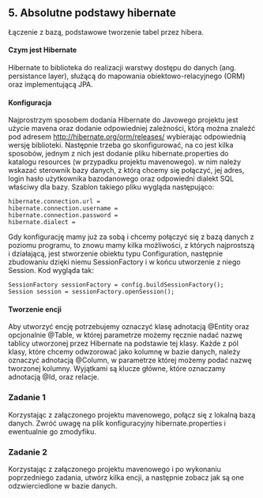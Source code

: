 ## 5. Absolutne podstawy hibernate

Łączenie z bazą, podstawowe tworzenie tabel przez hibera.

#### Czym jest Hibernate

Hibernate to biblioteka do realizacji warstwy dostępu do danych (ang. persistance layer), służącą do mapowania obiektowo-relacyjnego (ORM) oraz implementującą JPA.

#### Konfiguracja

Najprostrzym sposobem dodania Hibernate do Javowego projektu jest użycie mavena oraz dodanie odpowiedniej zależności, którą można znaleźć pod adresem http://hibernate.org/orm/releases/ wybierając odpowiednią wersję biblioteki.
Następnie trzeba go skonfigurować, na co jest kilka sposobów, jednym z nich jest dodanie pliku hibernate.properties do katalogu resources (w przypadku projektu mavenowego). w nim należy wskazać sterownik bazy danych, z którą chcemy się połączyć, jej adres, login hasło użytkownika bazodanowego oraz odpowiedni dialekt SQL właściwy dla bazy. Szablon takiego pliku wygląda następująco:

```hibernate.connection.driver_class = 
hibernate.connection.url = 
hibernate.connection.username = 
hibernate.connection.password = 
hibernate.dialect =
```
Gdy konfigurację mamy już za sobą i chcemy połączyć się z bazą danych z poziomu programu, to znowu mamy kilka możliwości, z których najprostszą i działającą, jest stworzenie obiektu typu Configuration, następnie zbudowaniu dzięki niemu SessionFactory i w końcu utworzenie z niego Session. Kod wygląda tak:

```Configuration config = new Configuration();
SessionFactory sessionFactory = config.buildSessionFactory();
Session session = sessionFactory.openSession();
```

#### Tworzenie encji

Aby utworzyć encję potrzebujemy oznaczyć klasę adnotacją @Entity oraz opcjonalnie @Table, w której parametrze możemy ręcznie nadać nazwę tablicy utworzonej przez Hibernate na podstawie tej klasy. Każde z pól klasy, które chcemy odwzorować jako kolumnę w bazie danych, należy oznaczyć adnotacją @Column, w parametrze której możemy podać nazwę tworzonej kolumny. Wyjątkami są klucze główne, które oznaczamy adnotacją @Id, oraz relacje.

### Zadanie 1

Korzystając z załączonego projektu mavenowego, połącz się z lokalną bazą danych. Zwróć uwagę na plik konfiguracyjny hibernate.properties i ewentualnie go zmodyfiku.

### Zadanie 2

Korzystając z załączonego projektu mavenowego i po wykonaniu poprzedniego zadania, utwórz kilka encji, a następnie zobacz jak są one odzwierciedlone w bazie danych.
